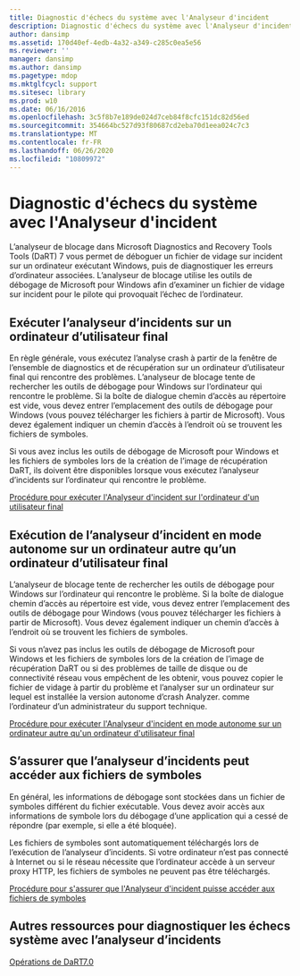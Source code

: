 ```yaml
---
title: Diagnostic d'échecs du système avec l'Analyseur d'incident
description: Diagnostic d'échecs du système avec l'Analyseur d'incident
author: dansimp
ms.assetid: 170d40ef-4edb-4a32-a349-c285c0ea5e56
ms.reviewer: ''
manager: dansimp
ms.author: dansimp
ms.pagetype: mdop
ms.mktglfcycl: support
ms.sitesec: library
ms.prod: w10
ms.date: 06/16/2016
ms.openlocfilehash: 3c5f8b7e189de024d7ceb84f8cfc151dc82d56ed
ms.sourcegitcommit: 354664bc527d93f80687cd2eba70d1eea024c7c3
ms.translationtype: MT
ms.contentlocale: fr-FR
ms.lasthandoff: 06/26/2020
ms.locfileid: "10809972"
---
```

# Diagnostic d'échecs du système avec l'Analyseur d'incident


L’analyseur de blocage dans Microsoft Diagnostics and Recovery Tools Tools (DaRT) 7 vous permet de déboguer un fichier de vidage sur incident sur un ordinateur exécutant Windows, puis de diagnostiquer les erreurs d’ordinateur associées. L’analyseur de blocage utilise les outils de débogage de Microsoft pour Windows afin d’examiner un fichier de vidage sur incident pour le pilote qui provoquait l’échec de l’ordinateur.

## Exécuter l’analyseur d’incidents sur un ordinateur d’utilisateur final


En règle générale, vous exécutez l’analyse crash à partir de la fenêtre de l’ensemble de diagnostics et de récupération sur un ordinateur d’utilisateur final qui rencontre des problèmes. L’analyseur de blocage tente de rechercher les outils de débogage pour Windows sur l’ordinateur qui rencontre le problème. Si la boîte de dialogue chemin d’accès au répertoire est vide, vous devez entrer l’emplacement des outils de débogage pour Windows (vous pouvez télécharger les fichiers à partir de Microsoft). Vous devez également indiquer un chemin d’accès à l’endroit où se trouvent les fichiers de symboles.

Si vous avez inclus les outils de débogage de Microsoft pour Windows et les fichiers de symboles lors de la création de l’image de récupération DaRT, ils doivent être disponibles lorsque vous exécutez l’analyseur d’incidents sur l’ordinateur qui rencontre le problème.

[Procédure pour exécuter l'Analyseur d'incident sur l'ordinateur d'un utilisateur final](how-to-run-the-crash-analyzer-on-an-end-user-computer-dart-7.md)

## Exécution de l’analyseur d’incident en mode autonome sur un ordinateur autre qu’un ordinateur d’utilisateur final


L’analyseur de blocage tente de rechercher les outils de débogage pour Windows sur l’ordinateur qui rencontre le problème. Si la boîte de dialogue chemin d’accès au répertoire est vide, vous devez entrer l’emplacement des outils de débogage pour Windows (vous pouvez télécharger les fichiers à partir de Microsoft). Vous devez également indiquer un chemin d’accès à l’endroit où se trouvent les fichiers de symboles.

Si vous n’avez pas inclus les outils de débogage de Microsoft pour Windows et les fichiers de symboles lors de la création de l’image de récupération DaRT ou si des problèmes de taille de disque ou de connectivité réseau vous empêchent de les obtenir, vous pouvez copier le fichier de vidage à partir du problème et l’analyser sur un ordinateur sur lequel est installée la version autonome d’crash Analyzer. comme l’ordinateur d’un administrateur du support technique.

[Procédure pour exécuter l'Analyseur d'incident en mode autonome sur un ordinateur autre qu'un ordinateur d'utilisateur final](how-to-run-the-crash-analyzer-in-stand-alone-mode-on-a-computer-other-than-an-end-user-computer-dart-7.md)

## S’assurer que l’analyseur d’incidents peut accéder aux fichiers de symboles


En général, les informations de débogage sont stockées dans un fichier de symboles différent du fichier exécutable. Vous devez avoir accès aux informations de symbole lors du débogage d’une application qui a cessé de répondre (par exemple, si elle a été bloquée).

Les fichiers de symboles sont automatiquement téléchargés lors de l’exécution de l’analyseur d’incidents. Si votre ordinateur n’est pas connecté à Internet ou si le réseau nécessite que l’ordinateur accède à un serveur proxy HTTP, les fichiers de symboles ne peuvent pas être téléchargés.

[Procédure pour s'assurer que l'Analyseur d'incident puisse accéder aux fichiers de symboles](how-to-ensure-that-crash-analyzer-can-access-symbol-files-dart-7.md)

## Autres ressources pour diagnostiquer les échecs système avec l’analyseur d’incidents


[Opérations de DaRT7.0](operations-for-dart-70-new-ia.md)

 

 





